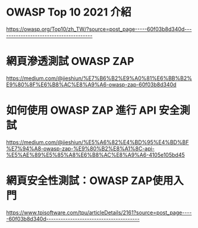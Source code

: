 # OWASP Top 10 2021 介紹
https://owasp.org/Top10/zh_TW/?source=post_page-----60f03b8d340d---------------------------------------

# 網頁滲透測試 OWASP ZAP
https://medium.com/@jieshiun/%E7%B6%B2%E9%A0%81%E6%BB%B2%E9%80%8F%E6%B8%AC%E8%A9%A6-owasp-zap-60f03b8d340d

# 如何使用 OWASP ZAP 進行 API 安全測試
https://medium.com/@jieshiun/%E5%A6%82%E4%BD%95%E4%BD%BF%E7%94%A8-owasp-zap-%E9%80%B2%E8%A1%8C-api-%E5%AE%89%E5%85%A8%E6%B8%AC%E8%A9%A6-4105e105bd45

# 網頁安全性測試：OWASP ZAP使用入門
https://www.tpisoftware.com/tpu/articleDetails/2161?source=post_page-----60f03b8d340d---------------------------------------
